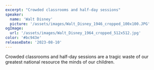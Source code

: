 ```yaml
---
excerpt: "Crowded classrooms and half-day sessions"
speaker:
  name: 'Walt Disney'
  picture: '/assets/images/Walt_Disney_1946_cropped_100x100.JPG'
ogImage:
  url: '/assets/images/Walt_Disney_1964_cropped_512x512.jpg'
color: '#bc943e'
releaseDate: '2023-08-10'
---
```

Crowded classrooms and half-day sessions are a tragic waste of our greatest national resource the minds of our children.
